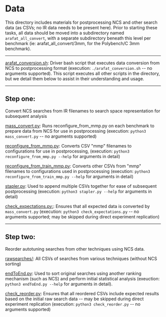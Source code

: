 # Data

This directory includes materials for postprocessing NCS and other search data (as CSVs; no IR data needs to be present here).
Prior to starting these tasks, all data should be moved into a subdirectory named `arafat_all_convert`, with a separate subdirectory beneath this level per benchmark (ie: arafat\_all\_convert/3mm, for the Polybench/C 3mm benchmark).

---

[arafat\_conversion.sh](./arafat_conversion.sh): Driver bash script that executes data conversion from NCS to postprocessing format (execution: `./arafat_conversion.sh` -- no arguments supported).
This script executes all other scripts in the directory, but we detail them below to assist in their understanding and usage.

---

## Step one:
Convert NCS searches from IR filenames to search space representation for subsequent analysis

[mass\_convert.py](./mass_convert.py): Runs reconfigure\_from\_mmp.py on each benchmark to prepare data from NCS for use in postprocessing (execution: `python3 mass_convert.py` -- no arguments supported)

[reconfigure\_from\_mmp.py](./reconfigure_from_mmp.py): Converts CSV "mmp" filenames to configurations for use in postprocessing, (execution: `python3 reconfigure_from_mmp.py --help` for arguments in detail)

[reconfigure\_from\_train\_mmp.py](./reconfigure_from_train_mmp.py): Converts other CSVs from "mmp" filenames to configurations used in postprocessing (execution: `python3 reconfigure_from_train_mmp.py --help` for arguments in detail)

[stapler.py](./stapler.py): Used to append multiple CSVs together for ease of subsequent postprocessing (execution: `python3 stapler.py --help` for arguments in detail)

[check\_expectations.py:](./check_expectations.py): Ensures that all expected data is converted by `mass_convert.py` (execution: `python3 check_expectations.py` -- no arguments supported; may be skipped during direct experiment replication)

---

## Step two:
Reorder autotuning searches from other techniques using NCS data.

[rawsearches/](./rawsearches): All CSVs of searches from various techniques (without NCS sorting)

[endToEnd.py](./endToEnd.py): Used to sort original searches using another ranking mechanism (such as NCS) and perform initial statistical analysis (exeuction: `python3 endToEnd.py --help` for arguments in detail).

[check\_reorder.py](./check_reorder.py): Ensures that all reordered CSVs include expected results based on the initial raw search data -- may be skipped during direct experiment replication (execution: `python3 check_reorder.py` -- no arguments supported)


